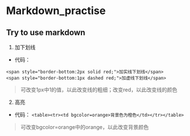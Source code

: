 # Markdown_practise
## Try to use markdown
1. 加下划线
- 代码：
```
<span style="border-bottom:2px solid red;">加实线下划线</span>
<span style="border-bottom:1px dashed red;">加虚线下划线</span>
```
>可改变1px中1的值，以此改变线的粗细；改变red，以此改变线的颜色

2. 高亮
- 代码：
`<table><tr><td bgcolor=orange>背景色为橙色</td></tr></table>`
>可改变bgcolor=orange中的orange，以此改变背景颜色
